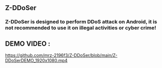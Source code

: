 ## Z-DDoSer
### Z-DDoSer is designed to perform DDoS attack on Android, it is not recommended to use it on illegal activities or cyber crime!

## DEMO VIDEO :
https://github.com/mrz-2196f3/Z-DDoSer/blob/main/Z-DDoSerDEMO_1920x1080.mp4
